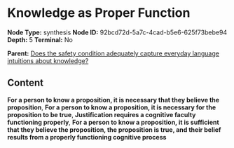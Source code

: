 # Knowledge as Proper Function

**Node Type:** synthesis
**Node ID:** 92bcd72d-5a7c-4cad-b5e6-625f73bebe94
**Depth:** 5
**Terminal:** No

**Parent:** [Does the safety condition adequately capture everyday language intuitions about knowledge?](does-the-safety-condition-adequately-capture-everyday-language-intuitions-about-knowledge-antithesis-200f0ab9-5389-45d2-85ec-0ab0a3e35fd6.md)

## Content

**For a person to know a proposition, it is necessary that they believe the proposition**, **For a person to know a proposition, it is necessary for the proposition to be true**, **Justification requires a cognitive faculty functioning properly**, **For a person to know a proposition, it is sufficient that they believe the proposition, the proposition is true, and their belief results from a properly functioning cognitive process**
